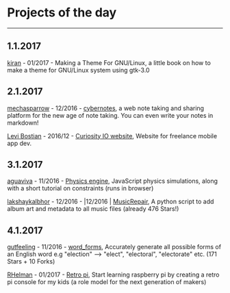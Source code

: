 # Projects of the day
---
## 1.1.2017
[kiran](https://github.com/chauhankiran) - 01/2017 -  Making a Theme For GNU/Linux, a little book on how to make a theme for GNU/Linux system using gtk-3.0

## 2.1.2017
[mechasparrow](https://github.com/mechasparrow) - 12/2016  -  [cybernotes](http://cybernotes.herokuapp.com), a web note taking and sharing platform for the new age of note taking. You can even write your notes in markdown!

[Levi Bostian](https://twitter.com/levibostian) - 2016/12 - [Curiosity IO website](https://curiosityio.com), Website for freelance mobile app dev.

## 3.1.2017
[aguaviva](https://github.com/aguaviva) - 11/2016 -	[Physics engine](https://github.com/aguaviva/Physics),	JavaScript physics simulations, along with a short tutorial on constraints (runs in browser)

[lakshaykalbhor](https://github.com/lakshaykalbhor) - 12/2016 - |12/2016 | [MusicRepair](https://github.com/lakshaykalbhor/musicrepair), A python script to add album art and metadata to all music files (already 476 Stars!)

## 4.1.2017
[gutfeeling](https://github.com/gutfeeling) - 11/2016 - [word_forms](https://github.com/gutfeeling/word_forms), Accurately generate all possible forms of an English word e.g "election" --> "elect", "electoral", "electorate" etc. (171 Stars + 10 Forks)

[RHelman](https://github.com/RHelman) - 01/2017 - [Retro pi](https://retropie.org.uk/), Start learning raspberry pi by creating a retro pi console for my kids (a role model for the next generation of makers)
